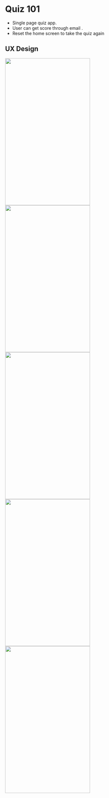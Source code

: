 # Quiz 101

- Single page quiz app.
- User can get score through email .
- Reset the home screen to take the quiz again

## UX Design
<img src="https://user-images.githubusercontent.com/32653955/32025666-305f0f64-b9af-11e7-844c-d5f58d1abb75.png" width="275" height="475"> <img src="https://user-images.githubusercontent.com/32653955/32025663-30299474-b9af-11e7-9a2b-5068cb31889e.png" width="275" height="475">
<img src="https://user-images.githubusercontent.com/32653955/32025667-3070fed6-b9af-11e7-94bd-ca31b6ee5c73.png" width="275" height="475"> <img src="https://user-images.githubusercontent.com/32653955/32025665-304ba32a-b9af-11e7-8c80-57d5c934bfd5.png" width="275" height="475">
<img src="https://user-images.githubusercontent.com/32653955/32025664-303b6f1e-b9af-11e7-8212-962187dfe82b.png" width="275" height="475"> 
